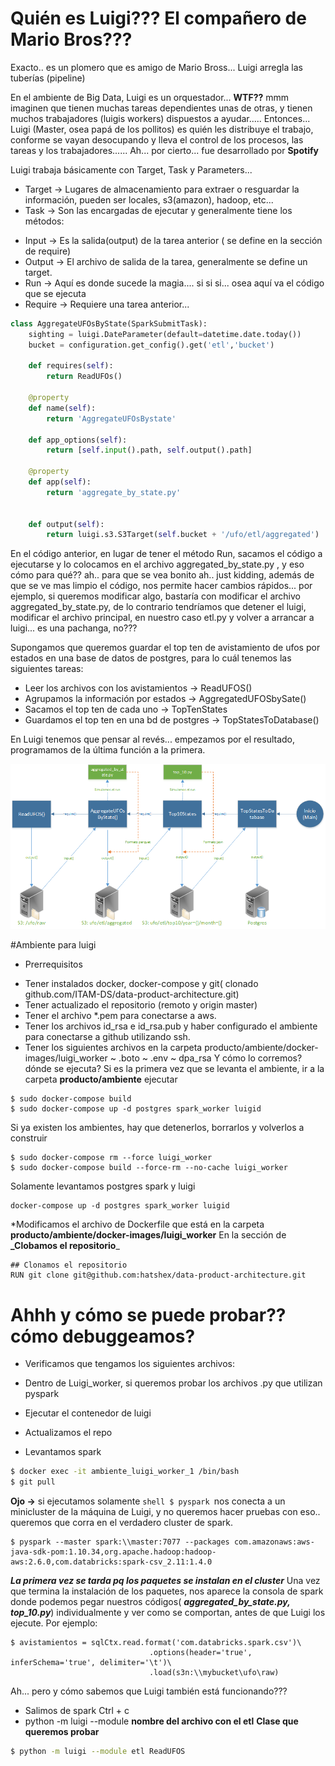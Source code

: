 # Quién es Luigi??? El compañero de Mario Bros???
Exacto.. es un plomero que es amigo de Mario Bross... Luigi arregla las tuberías (pipeline)

En el ambiente de Big Data, Luigi es un orquestador... **WTF??** mmm imaginen que tienen muchas tareas dependientes unas de otras, y tienen muchos trabajadores (luigis workers) dispuestos a ayudar..... Entonces... Luigi (Master, osea papá de los pollitos) es quién les distribuye el trabajo, conforme se vayan desocupando y lleva el control de los procesos, las tareas y los trabajadores......
Ah... por cierto... fue desarrollado por **Spotify**

Luigi trabaja básicamente con Target, Task y Parameters...
* Target -> Lugares de almacenamiento para extraer o resguardar la información, pueden ser locales, s3(amazon), hadoop, etc...
* Task -> Son las encargadas de ejecutar y generalmente tiene los métodos: 
 - Input -> Es la salida(output) de la tarea anterior ( se define en la sección de require)
 - Output -> El archivo de salida de la tarea, generalmente se define un target.
 - Run -> Aquí es donde sucede la magia.... si si si... osea aquí va el código que se ejecuta
 - Require -> Requiere una tarea anterior... 
``` python
class AggregateUFOsByState(SparkSubmitTask):
    sighting = luigi.DateParameter(default=datetime.date.today())
    bucket = configuration.get_config().get('etl','bucket')

    def requires(self):
        return ReadUFOs()

    @property
    def name(self):
        return 'AggregateUFOsBystate'

    def app_options(self):
        return [self.input().path, self.output().path]

    @property
    def app(self):
        return 'aggregate_by_state.py'


    def output(self):
        return luigi.s3.S3Target(self.bucket + '/ufo/etl/aggregated')
```
En el código anterior, en lugar de tener el método Run, sacamos el código a ejecutarse y lo colocamos en el archivo aggregated_by_state.py , y eso cómo para qué?? ah.. para que se vea bonito ah.. just kidding, además de que se ve mas limpio el código, nos permite hacer cambios rápidos... por ejemplo, si queremos modificar algo, bastaría con modificar el archivo aggregated_by_state.py, de lo contrario tendríamos que detener el luigi, modificar el archivo principal, en nuestro caso etl.py y volver a arrancar a luigi... es una pachanga, no???

Supongamos que queremos guardar el top ten de avistamiento de ufos por estados en una base de datos de postgres, para lo cuál tenemos las siguientes tareas:
* Leer los archivos con los avistamientos -> ReadUFOS()
* Agrupamos la información por estados -> AggregatedUFOSbySate()
* Sacamos el top ten de cada uno -> TopTenStates
* Guardamos el top ten en una bd de postgres -> TopStatesToDatabase()

En Luigi tenemos que pensar al revés... empezamos por el resultado, programamos de la última función a la primera.

![Esquema del archivo etl.py](images/LuigiETL.png)

#Ambiente para luigi
* Prerrequisitos
 - Tener instalados docker, docker-compose y git( clonado github.com/ITAM-DS/data-product-architecture.git)
 - Tener actualizado el repositorio (remoto y origin master)
 - Tener el archivo *.pem para conectarse a aws.
 - Tener los archivos id_rsa e id_rsa.pub y haber configurado el ambiente para conectarse a github utilizando ssh.
 - Tener los siguientes archivos en la carpeta producto/ambiente/docker-images/luigi_worker
  ~ .boto
  ~ .env
  ~ dpa_rsa
Y cómo lo corremos? dónde se ejecuta? Si es la primera vez que se levanta el ambiente, ir a la carpeta **producto/ambiente** ejecutar
```shell
$ sudo docker-compose build
$ sudo docker-compose up -d postgres spark_worker luigid
```
Si ya existen los ambientes, hay que detenerlos, borrarlos y volverlos a construir
```shell
$ sudo docker-compose rm --force luigi_worker
$ sudo docker-compose build --force-rm --no-cache luigi_worker
```
Solamente levantamos postgres spark y luigi
```shell
docker-compose up -d postgres spark_worker luigid
```

*Modificamos el archivo de Dockerfile que está en la carpeta **producto/ambiente/docker-images/luigi_worker** En la sección de **_Clobamos el repositorio**_ 
```shell
## Clonamos el repositorio
RUN git clone git@github.com:hatshex/data-product-architecture.git
```
# Ahhh y cómo se puede probar?? cómo debuggeamos?
* Verificamos que tengamos los siguientes archivos:
* Dentro de Luigi_worker, si queremos probar los archivos .py que utilizan pyspark

* Ejecutar el contenedor de luigi
* Actualizamos el repo
* Levantamos spark
```zsh
$ docker exec -it ambiente_luigi_worker_1 /bin/bash
$ git pull
```
**Ojo ->** si ejecutamos solamente ```shell $ pyspark ```nos conecta a un minicluster de la máquina de Luigi, y no queremos hacer pruebas con eso.. queremos que corra en el verdadero cluster de spark.

```shell 
$ pyspark --master spark:\\master:7077 --packages com.amazonaws:aws-java-sdk-pom:1.10.34,org.apache.hadoop:hadoop-aws:2.6.0,com.databricks:spark-csv_2.11:1.4.0
```
**_La primera vez se tarda pq los paquetes se instalan en el cluster_**
Una vez que termina la instalación de los paquetes, nos aparece la consola de spark donde podemos pegar nuestros códigos( 
**_aggregated_by_state.py, top_10.py_**) individualmente y ver como se comportan, antes de que Luigi los ejecute. Por ejemplo:

```shell
$ avistamientos = sqlCtx.read.format('com.databricks.spark.csv')\
                               .options(header='true', inferSchema='true', delimiter='\t')\
                               .load(s3n:\\mybucket\ufo\raw)

```

Ah... pero y cómo sabemos que Luigi también está funcionando???
* Salimos de spark Ctrl + c
* python -m luigi --module **nombre del archivo con el etl** **Clase que queremos probar**
```zsh
$ python -m luigi --module etl ReadUFOS
```
